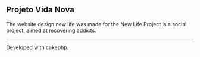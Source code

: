Projeto Vida Nova
-----------

The website design new life was made for the New Life Project is a social project, aimed at recovering addicts.

-------
Developed with cakephp.
